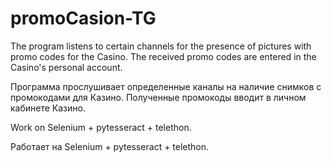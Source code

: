 # promoCasion-TG
The program listens to certain channels for the presence of pictures with promo codes for the Casino. The received promo codes are entered in the Casino's personal account.

Программа прослушивает определенные каналы на наличие снимков с промокодами для Казино. Полученные промокоды вводит в личном кабинете Казино.

Work on Selenium + pytesseract + telethon.

Работает на Selenium + pytesseract + telethon.
